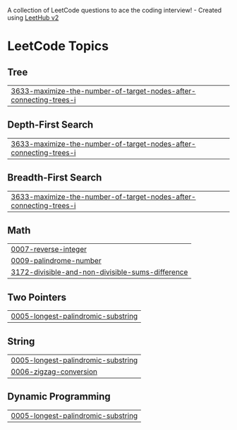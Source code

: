 A collection of LeetCode questions to ace the coding interview! - Created using [LeetHub v2](https://github.com/arunbhardwaj/LeetHub-2.0)
<!---LeetCode Topics Start-->
# LeetCode Topics
## Tree
|  |
| ------- |
| [3633-maximize-the-number-of-target-nodes-after-connecting-trees-i](https://github.com/Prem-QA-Java/leetCode/tree/master/3633-maximize-the-number-of-target-nodes-after-connecting-trees-i) |
## Depth-First Search
|  |
| ------- |
| [3633-maximize-the-number-of-target-nodes-after-connecting-trees-i](https://github.com/Prem-QA-Java/leetCode/tree/master/3633-maximize-the-number-of-target-nodes-after-connecting-trees-i) |
## Breadth-First Search
|  |
| ------- |
| [3633-maximize-the-number-of-target-nodes-after-connecting-trees-i](https://github.com/Prem-QA-Java/leetCode/tree/master/3633-maximize-the-number-of-target-nodes-after-connecting-trees-i) |
## Math
|  |
| ------- |
| [0007-reverse-integer](https://github.com/Prem-QA-Java/leetCode/tree/master/0007-reverse-integer) |
| [0009-palindrome-number](https://github.com/Prem-QA-Java/leetCode/tree/master/0009-palindrome-number) |
| [3172-divisible-and-non-divisible-sums-difference](https://github.com/Prem-QA-Java/leetCode/tree/master/3172-divisible-and-non-divisible-sums-difference) |
## Two Pointers
|  |
| ------- |
| [0005-longest-palindromic-substring](https://github.com/Prem-QA-Java/leetCode/tree/master/0005-longest-palindromic-substring) |
## String
|  |
| ------- |
| [0005-longest-palindromic-substring](https://github.com/Prem-QA-Java/leetCode/tree/master/0005-longest-palindromic-substring) |
| [0006-zigzag-conversion](https://github.com/Prem-QA-Java/leetCode/tree/master/0006-zigzag-conversion) |
## Dynamic Programming
|  |
| ------- |
| [0005-longest-palindromic-substring](https://github.com/Prem-QA-Java/leetCode/tree/master/0005-longest-palindromic-substring) |
<!---LeetCode Topics End-->